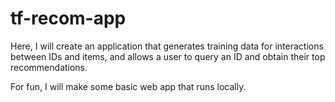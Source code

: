 # tf-recom-app

Here, I will create an application that generates training data for 
interactions between IDs and items, and allows a user to query an ID and 
obtain their top recommendations.

For fun, I will make some basic web app that runs locally.